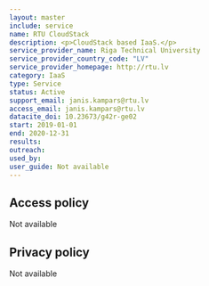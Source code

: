 ```yaml
---
layout: master
include: service
name: RTU CloudStack
description: <p>CloudStack based IaaS.</p>
service_provider_name: Riga Technical University
service_provider_country_code: "LV"
service_provider_homepage: http://rtu.lv
category: IaaS
type: Service
status: Active
support_email: janis.kampars@rtu.lv
access_email: janis.kampars@rtu.lv
datacite_doi: 10.23673/g42r-ge02
start: 2019-01-01
end: 2020-12-31
results:
outreach:
used_by: 
user_guide: Not available
---
```



## Access policy
Not available

## Privacy policy
Not available
